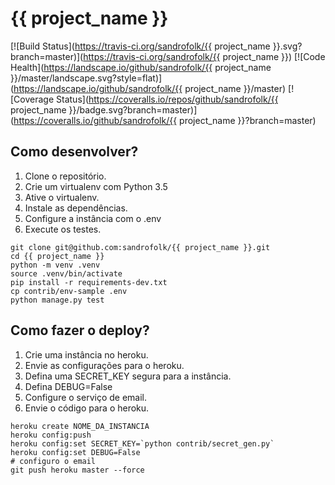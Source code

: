 # {{ project_name }}

[![Build Status](https://travis-ci.org/sandrofolk/{{ project_name }}.svg?branch=master)](https://travis-ci.org/sandrofolk/{{ project_name }})
[![Code Health](https://landscape.io/github/sandrofolk/{{ project_name }}/master/landscape.svg?style=flat)](https://landscape.io/github/sandrofolk/{{ project_name }}/master)
[![Coverage Status](https://coveralls.io/repos/github/sandrofolk/{{ project_name }}/badge.svg?branch=master)](https://coveralls.io/github/sandrofolk/{{ project_name }}?branch=master)

## Como desenvolver?

1. Clone o repositório.
2. Crie um virtualenv com Python 3.5
3. Ative o virtualenv.
4. Instale as dependências.
5. Configure a instância com o .env
6. Execute os testes.

```console
git clone git@github.com:sandrofolk/{{ project_name }}.git
cd {{ project_name }}
python -m venv .venv
source .venv/bin/activate
pip install -r requirements-dev.txt
cp contrib/env-sample .env
python manage.py test
```


## Como fazer o deploy?

1. Crie uma instância no heroku.
2. Envie as configurações para o heroku.
3. Defina uma SECRET_KEY segura para a instância.
4. Defina DEBUG=False
5. Configure o serviço de email.
6. Envie o código para o heroku.

```console
heroku create NOME_DA_INSTANCIA
heroku config:push
heroku config:set SECRET_KEY=`python contrib/secret_gen.py`
heroku config:set DEBUG=False
# configuro o email
git push heroku master --force
```